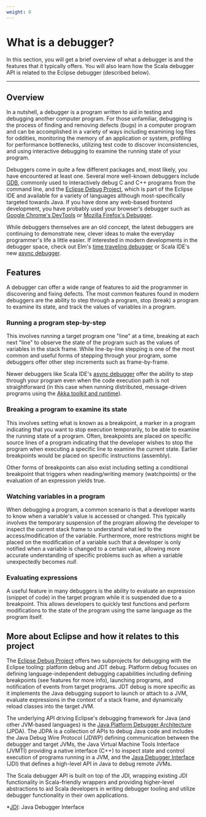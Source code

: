 ```yaml
---
weight: 0
---
```

# What is a debugger?

In this section, you will get a brief overview of what a debugger is and the
features that it typically offers. You will also learn how the Scala debugger
API is related to the Eclipse debugger (described below).

---

## Overview

In a nutshell, a debugger is a program written to aid in testing and debugging
another computer program. For those unfamiliar, debugging is the process of
finding and removing defects (bugs) in a computer program and can be
accomplished in a variety of ways including examining log files for oddities,
monitoring the memory of an application or system, profiling for performance
bottlenecks, utilizing test code to discover inconsistencies, and using
interactive debugging to examine the running state of your program.

Debuggers come in quite a few different packages and, most likely, you have
encountered at least one. Several more well-known debuggers include [GDB][gdb],
commonly used to interactively debug C and C++ programs from the command line,
and the [Eclipse Debug Project][eclipse], which is part of the Eclipse IDE and
available for a variety of languages although most-specifically targeted
towards Java. If you have done any web-based frontend development, you have
probably used your browser's debugger such as
[Google Chrome's DevTools][chrome] or [Mozilla Firefox's Debugger][firefox].

While debuggers themselves are an old concept, the latest debuggers are
continuing to demonstrate new, clever ideas to make the everyday programmer's
life a little easier. If interested in modern developments in the debugger
space, check out Elm's [time traveling debugger][elm] or Scala IDE's new
[async debugger][scala-ide].

## Features

A debugger can offer a wide range of features to aid the programmer in
discovering and fixing defects. The most common features found in modern
debuggers are the ability to step through a program, stop (break) a program to
examine its state, and track the values of variables in a program.

### Running a program step-by-step

This involves running a target program one "line" at a time, breaking at each
next "line" to observe the state of the program such as the values of variables
in the stack frame. While line-by-line stepping is one of the most common and
useful forms of stepping through your program, some debuggers offer other step
increments such as frame-by-frame.

Newer debuggers like Scala IDE's [async debugger][scala-ide] offer the ability
to step through your program even when the code execution path is not
straightforward (in this case when running distributed, message-driven programs
using the [Akka toolkit and runtime][akka]).

### Breaking a program to examine its state

This involves setting what is known as a breakpoint, a marker in a program
indicating that you want to stop execution temporarily, to be able to examine
the running state of a program. Often, breakpoints are placed on specific
source lines of a program indicating that the developer wishes to stop the
program when executing a specific line to examine the current state. Earlier
breakpoints would be placed on specific instructions (assembly).

Other forms of breakpoints can also exist including setting a conditional
breakpoint that triggers when reading/writing memory (watchpoints) or the
evaluation of an expression yields true.

### Watching variables in a program

When debugging a program, a common scenario is that a developer wants to
know when a variable's value is accessed or changed. This typically involves
the temporary suspension of the program allowing the developer to inspect the
current stack frame to understand what led to the access/modification of the
variable. Furthermore, more restrictions might be placed on the modification
of a variable such that a developer is only notified when a variable is changed
to a certain value, allowing more accurate understanding of specific problems
such as when a variable unexpectedly becomes _null_.

### Evaluating expressions

A useful feature in many debuggers is the ability to evaluate an expression
(snippet of code) in the target program while it is suspended due to a
breakpoint. This allows developers to quickly test functions and perform
modifications to the state of the program using the same language as the
program itself.

## More about Eclipse and how it relates to this project

The [Eclipse Debug Project][eclipse] offers two subprojects for debugging with
the Eclipse tooling: platform debug and JDT debug. Platform debug focuses on
defining language-independent debugging capabilities including defining
breakpoints (see features for more info), launching programs, and
notification of events from target programs. JDT debug is more specific as it
implements the Java debugging support to launch or attach to a JVM, evaluate
expressions in the context of a stack frame, and dynamically reload classes
into the target JVM.

The underlying API driving Eclipse's debugging framework for Java (and other
JVM-based languages) is the [Java Platform Debugger Architecture][jpda] (JPDA).
The JDPA is a collection of APIs to debug Java code and includes the Java Debug
Wire Protocol (JDWP) defining communication between the debugger and target
JVMs, the Java Virtual Machine Tools Interface (JVMTI) providing a native
interface (C++) to inspect state and control execution of programs running in
a JVM, and the [Java Debugger Interface][jdi] (JDI) that defines a high-level
API in Java to debug remote JVMs.

The Scala debugger API is built on top of the JDI, wrapping existing JDI
functionality in Scala-friendly wrappers and providing higher-level
abstractions to aid Scala developers in writing debugger tooling and utilize
debugger functionality in their own applications.

[gdb]: https://www.gnu.org/software/gdb/
[eclipse]: http://www.eclipse.org/eclipse/debug/
[chrome]: https://developers.google.com/web/tools/chrome-devtools/debug/?hl=en
[firefox]: https://developer.mozilla.org/en-US/docs/Tools/Debugger
[elm]: http://elm-lang.org/blog/time-travel-made-easy
[scala-ide]: http://scala-ide.org/docs/current-user-doc/features/async-debugger/index.html
[akka]: http://akka.io/
[jpda]: http://docs.oracle.com/javase/7/docs/technotes/guides/jpda/index.html
[jdi]: http://docs.oracle.com/javase/7/docs/jdk/api/jpda/jdi/index.html

*[JDI]: Java Debugger Interface

